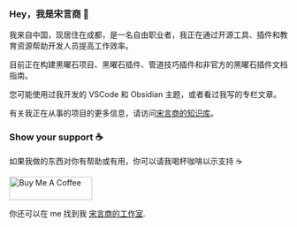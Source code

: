 ### Hey，我是宋言商 👋

<!--
**SongYanshang/SongYanshang** is a ✨ _special_ ✨ repository because its `README.md` (this file) appears on your GitHub profile.

Here are some ideas to get you started:

- 🔭 I’m currently working on ...
- 🌱 I’m currently learning ...
- 👯 I’m looking to collaborate on ...
- 🤔 I’m looking for help with ...
- 💬 Ask me about ...
- 📫 How to reach me: ...
- 😄 Pronouns: ...
- ⚡ Fun fact: ...
-->

我来自中国，现居住在成都，是一名自由职业者，我正在通过开源工具、插件和教育资源帮助开发人员提高工作效率。

目前正在构建黑曜石项目、黑曜石插件、管道技巧插件和非官方的黑曜石插件文档指南。

您可能使用过我开发的 VSCode 和 Obsidian 主题，或者看过我写的专栏文章。

有关我正在从事的项目的更多信息，请访问[宋言商的知识库](https://shong.cc)。

### Show your support ☕️

如果我做的东西对你有帮助或有用，你可以请我喝杯咖啡以示支持 ☕️ 

<a href="https://www.buymeacoffee.com/songyanshang" target="_blank"><img src="https://cdn.buymeacoffee.com/buttons/v2/default-yellow.png" alt="Buy Me A Coffee" style="height: 42px !important;width: 150px !important;" ></a>

你还可以在 me 找到我 <a rel="me" href="https://shong.cc">宋言商的工作室</a>.
